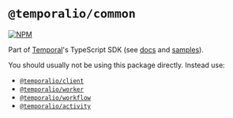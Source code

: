 # `@temporalio/common`

[![NPM](https://img.shields.io/npm/v/@temporalio/common?style=for-the-badge)](https://www.npmjs.com/package/@temporalio/common)

Part of [Temporal](https://temporal.io)'s TypeScript SDK (see [docs](https://docs.temporal.io/docs/typescript/introduction/) and [samples](https://github.com/temporalio/samples-typescript)).

You should usually not be using this package directly. Instead use:

- [`@temporalio/client`](https://typescript.temporal.io/api/namespaces/client)
- [`@temporalio/worker`](https://typescript.temporal.io/api/namespaces/worker)
- [`@temporalio/workflow`](https://typescript.temporal.io/api/namespaces/workflow)
- [`@temporalio/activity`](https://typescript.temporal.io/api/namespaces/activity)
